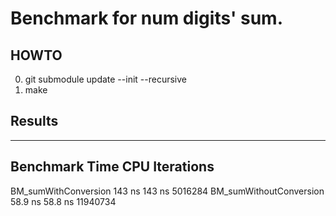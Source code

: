 # Benchmark for num digits' sum.

## HOWTO

0. git submodule update --init --recursive
1. make

## Results
------------------------------------------------------------------
Benchmark                        Time             CPU   Iterations
------------------------------------------------------------------
BM_sumWithConversion           143 ns          143 ns      5016284
BM_sumWithoutConversion       58.9 ns         58.8 ns     11940734


